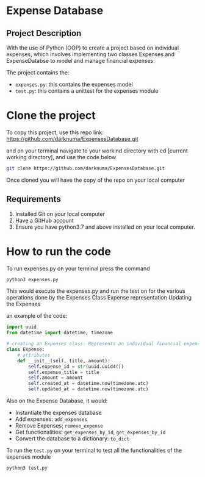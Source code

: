 # Expense Database 
## Project Description
With the use of Python (OOP) to create a project based on individual expenses, which involves implementing two classes Expenses and ExpenseDatabse to model and manage financial expenses. 

The project contains the:

* `expenses.py`: this contains the expenses model
* `test.py`: this contains a unittest for the expenses module

# Clone the project
To copy this project, use this repo link: https://github.com/darknuma/ExpensesDatabase.git 

and on your terminal navigate to your workind directory with cd [current working directory], and use the code below

```bash
git clone https://github.com/darknuma/ExpensesDatabase.git 
```

Once cloned you will have the copy of the repo on your local computer

## Requirements
1. Installed Git on your local computer
2. Have a GitHub account
3. Ensure you have python3.7 and above installed on your local computer.

# How to run the code
To run expenses.py on your terminal press the command
```bash
python3 expenses.py
```
This would execute the expenses.py and run the test on for the various operations done by the Expenses Class
Expense representation
Updating the Expenses

an example of the code:
```python
import uuid
from datetime import datetime, timezone

# creating an Expenses class: Represents an individual financial expense.
class Expense:
    # attributes 
    def __init__(self, title, amount):
        self.expense_id = str(uuid.uuid4())
        self.expense_title = title  
        self.amount = amount
        self.created_at = datetime.now(timezone.utc) 
        self.updated_at = datetime.now(timezone.utc)  
```
Also on the Expense Database, it would:
* Instantiate the expenses database
* Add expenses: `add_expenses`
* Remove Expenses: `remove_expense`
* Get functionalities:  `get_expenses_by_id`, `get_expenses_by_id`
* Convert the database to a dictionary: `to_dict`

To run the `test.py` on your terminal to test all the functionalities of the expenses module
```bash
python3 test.py
```




